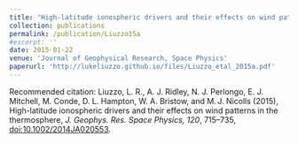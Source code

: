 ```yaml
---
title: "High-latitude ionospheric drivers and their effects on wind patterns in the thermosphere"
collection: publications
permalink: /publication/Liuzzo15a
#excerpt: ''
date: 2015-01-22
venue: 'Journal of Geophysical Research, Space Physics'
paperurl: 'http://lukeliuzzo.github.io/files/Liuzzo_etal_2015a.pdf'
---
```


Recommended citation: Liuzzo, L. R., A. J. Ridley, N. J. Perlongo, E. J. Mitchell, M. Conde, D. L. Hampton, W. A. Bristow, and M. J. Nicolls (2015), High-latitude ionospheric drivers and their effects on wind patterns in the thermosphere, <i>J. Geophys. Res. Space Physics, 120</i>, 715–735, [doi:10.1002/2014JA020553](https://doi.org/10.1002/2014JA020553).
